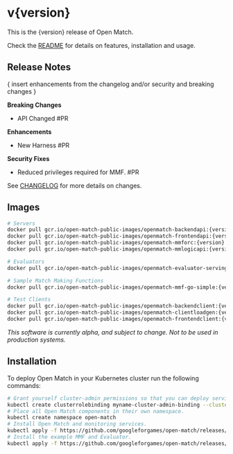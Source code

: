 # v{version}

This is the {version} release of Open Match.

Check the [README](https://github.com/googleforgames/open-match/tree/release-{version}) for details on features, installation and usage.

Release Notes
-------------

{ insert enhancements from the changelog and/or security and breaking changes }

**Breaking Changes**
 * API Changed #PR

**Enhancements**
 * New Harness #PR

**Security Fixes**
 * Reduced privileges required for MMF. #PR

See [CHANGELOG](https://github.com/googleforgames/open-match/blob/release-{version}/CHANGELOG.md) for more details on changes.

Images
------

```bash
# Servers
docker pull gcr.io/open-match-public-images/openmatch-backendapi:{version}
docker pull gcr.io/open-match-public-images/openmatch-frontendapi:{version}
docker pull gcr.io/open-match-public-images/openmatch-mmforc:{version}
docker pull gcr.io/open-match-public-images/openmatch-mmlogicapi:{version}

# Evaluators
docker pull gcr.io/open-match-public-images/openmatch-evaluator-serving:{version}

# Sample Match Making Functions
docker pull gcr.io/open-match-public-images/openmatch-mmf-go-simple:{version}

# Test Clients
docker pull gcr.io/open-match-public-images/openmatch-backendclient:{version}
docker pull gcr.io/open-match-public-images/openmatch-clientloadgen:{version}
docker pull gcr.io/open-match-public-images/openmatch-frontendclient:{version}
```

_This software is currently alpha, and subject to change. Not to be used in production systems._

Installation
------------

To deploy Open Match in your Kubernetes cluster run the following commands:

```bash
# Grant yourself cluster-admin permissions so that you can deploy service accounts.
kubectl create clusterrolebinding myname-cluster-admin-binding --clusterrole=cluster-admin --user=$(YOUR_KUBERNETES_USER_NAME)
# Place all Open Match components in their own namespace.
kubectl create namespace open-match
# Install Open Match and monitoring services.
kubectl apply -f https://github.com/googleforgames/open-match/releases/download/v{version}/install.yaml --namespace open-match
# Install the example MMF and Evaluator.
kubectl apply -f https://github.com/googleforgames/open-match/releases/download/v{version}/install-example.yaml --namespace open-match
```
